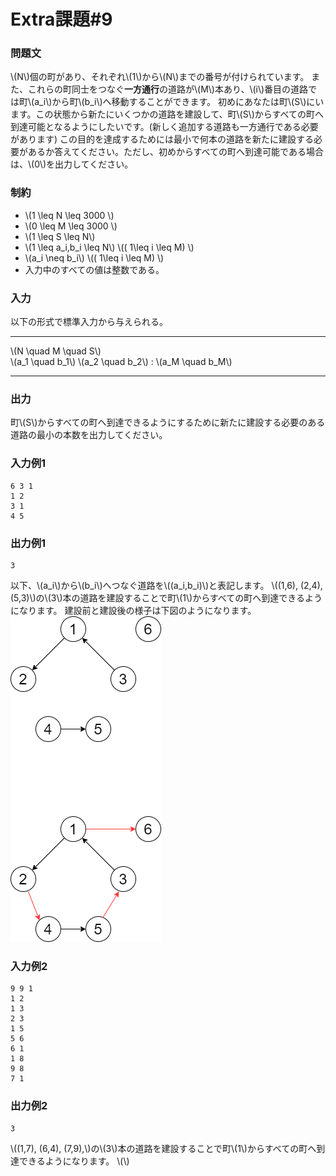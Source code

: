 # Extra課題#9

### 問題文
\\(N\\)個の町があり、それぞれ\\(1\\)から\\(N\\)までの番号が付けられています。
また、これらの町同士をつなぐ**一方通行**の道路が\\(M\\)本あり、\\(i\\)番目の道路では町\\(a_i\\)から町\\(b_i\\)へ移動することができます。
初めにあなたは町\\(S\\)にいます。この状態から新たにいくつかの道路を建設して、町\\(S\\)からすべての町へ到達可能となるようにしたいです。(新しく追加する道路も一方通行である必要があります)
この目的を達成するためには最小で何本の道路を新たに建設する必要があるか答えてください。ただし、初めからすべての町へ到達可能である場合は、\\(0\\)を出力してください。

### 制約
- \\(1 \leq N \leq 3000 \\)
- \\(0 \leq M \leq 3000 \\)
- \\(1 \leq S \leq N\\)
- \\(1 \leq a_i,b_i \leq N\\) \\(\( 1\leq i \leq M\) \\)
- \\(a_i \neq b_i\\) \\(\( 1\leq i \leq M\) \\)
- 入力中のすべての値は整数である。

### 入力
以下の形式で標準入力から与えられる。

---

\\(N \quad M \quad S\\)  
\\(a_1 \quad b_1\\)
\\(a_2 \quad b_2\\)
:
\\(a_M \quad b_M\\)

---


### 出力
町\\(S\\)からすべての町へ到達できるようにするために新たに建設する必要のある道路の最小の本数を出力してください。

### 入力例1
```
6 3 1
1 2
3 1
4 5
```

### 出力例1
```
3
```
以下、\\(a_i\\)から\\(b_i\\)へつなぐ道路を\\((a_i,b_i)\\)と表記します。
\\((1,6), (2,4), (5,3)\\)の\\(3\\)本の道路を建設することで町\\(1\\)からすべての町へ到達できるようになります。
建設前と建設後の様子は下図のようになります。
<br>
![](img/01.png "width:200px;")

### 入力例2
```
9 9 1
1 2
1 3
2 3
1 5
5 6
6 1
1 8
9 8
7 1
```
### 出力例2
```
3
```
\\((1,7), (6,4), (7,9),\\)の\\(3\\)本の道路を建設することで町\\(1\\)からすべての町へ到達できるようになります。
\\(\\)